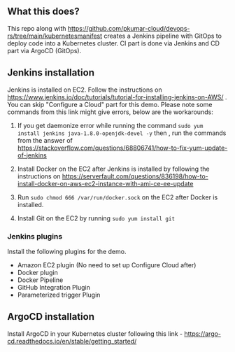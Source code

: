 ## What this does?
This repo along with https://github.com/pkumar-cloud/devops-rs/tree/main/kubernetesmanifest creates a Jenkins pipeline with GitOps to deploy code into a Kubernetes cluster. CI part is done via Jenkins and CD part via ArgoCD (GitOps).

## Jenkins installation
Jenkins is installed on EC2. Follow the instructions on https://www.jenkins.io/doc/tutorials/tutorial-for-installing-jenkins-on-AWS/ . You can skip "Configure a Cloud" part for this demo. Please note some commands from this link might give errors, below are the workarounds:

1. If you get daemonize error while running the command `sudo yum install jenkins java-1.8.0-openjdk-devel -y` then , run the commands from the answer of https://stackoverflow.com/questions/68806741/how-to-fix-yum-update-of-jenkins

2. Install Docker on the EC2 after Jenkins is installed by following the instructions on https://serverfault.com/questions/836198/how-to-install-docker-on-aws-ec2-instance-with-ami-ce-ee-update

3. Run `sudo chmod 666 /var/run/docker.sock` on the EC2 after Docker is installed.

4. Install Git on the EC2 by running `sudo yum install git`

### Jenkins plugins

Install the following plugins for the demo.
- Amazon EC2 plugin (No need to set up Configure Cloud after)
- Docker plugin  
- Docker Pipeline
- GitHub Integration Plugin
- Parameterized trigger Plugin

## ArgoCD installation 

Install ArgoCD in your Kubernetes cluster following this link - https://argo-cd.readthedocs.io/en/stable/getting_started/

